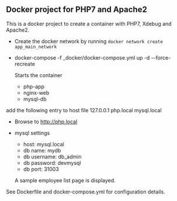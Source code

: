 ## Docker project for PHP7 and Apache2

This is a docker project to create a container with PHP7, Xdebug and Apache2. 

* Create the docker network by running `docker network create app_main_network` 
* docker-compose -f _docker/docker-compose.yml up -d --force-recreate 

    Starts the container 
    - php-app
    - nginx-web 
    - mysql-db

add the following entry to host file 
    127.0.0.1 php.local mysql.local

* Browse to http://php.local

- mysql settings
    - host: mysql.local
    - db name: mydb
    - db username: db_admin
    - db password: devmysql
    - db port: 31003

    A sample employee list page is displayed.

See Dockerfile and docker-compose.yml for configuration details.
